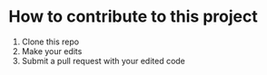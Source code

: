 # How to contribute to this project
1. Clone this repo
2. Make your edits
3. Submit a pull request with your edited code
